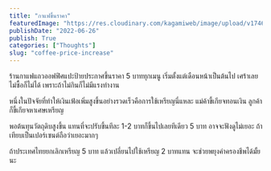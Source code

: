 ```yaml
---
title: "กาแฟขึ้นราคา"
featuredImage: "https://res.cloudinary.com/kagamiweb/image/upload/v1746804817/blog.coregamehd.com/coffee-price-increase.jpg"
publishDate: "2022-06-26"
publish: True
categories: ["Thoughts"]
slug: "coffee-price-increase"
---
```



ร้านกาแฟแถวออฟฟิศแปะป้ายประกาศขึ้นราคา 5 บาททุกเมนู เริ่มตั้งแต่เดือนหน้าเป็นต้นไป เศร้าเลย ไม่ซื้อก็ไม่ได้ เพราะถ้าไม่กินก็ไม่มีแรงทำงาน

หนึ่งในปัจจัยที่ทำให้เงินเฟ้อเพิ่มสูงขึ้นอย่างรวดเร็วคือการใช้เหรียญนี่แหละ แม่ค้าขี้เกียจทอนเงิน ลูกค้าก็ขี้เกียจหาเศษเหรียญ 

พอต้นทุนวัตถุดิบสูงขึ้น แทนที่จะปรับขึ้นทีละ 1-2 บาทก็ขึ้นไปเลยทีเดียว 5 บาท อาจจะฟังดูไม่เยอะ ถ้าเทียบเป็นเปอร์เซนต์ถือว่าเยอะมากๆ

ถ้าประเทศไทยยกเลิกเหรียญ 5 บาท แล้วเปลี่ยนไปใช้เหรียญ 2 บาทแทน จะช่วยพยุงค่าครองชีพได้มั้ยนะ
